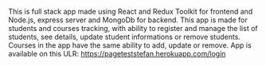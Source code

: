 This is full stack app made using React and Redux Toolkit for frontend and Node.js, express server and MongoDb for backend. 
This app is made for students and courses tracking, with ability to register and manage the list of students, see details, update student informations or remove students. 
Courses in the app have the same ability to add, update or remove.
App is available on this ULR: https://pageteststefan.herokuapp.com/login 
